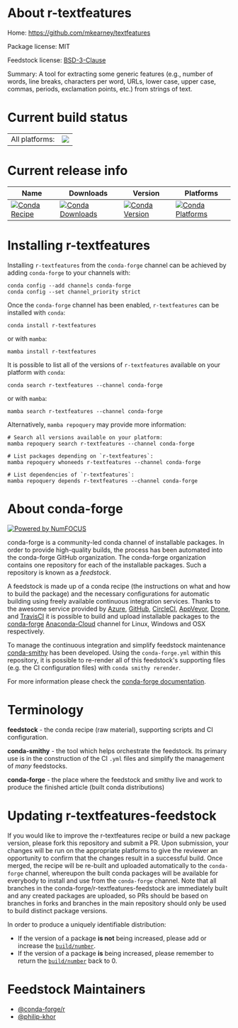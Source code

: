 About r-textfeatures
====================

Home: https://github.com/mkearney/textfeatures

Package license: MIT

Feedstock license: [BSD-3-Clause](https://github.com/conda-forge/r-textfeatures-feedstock/blob/main/LICENSE.txt)

Summary: A tool for extracting some generic features (e.g., number of words, line breaks, characters per word, URLs, lower case, upper case, commas, periods, exclamation points, etc.) from strings of text.

Current build status
====================


<table><tr><td>All platforms:</td>
    <td>
      <a href="https://dev.azure.com/conda-forge/feedstock-builds/_build/latest?definitionId=8004&branchName=main">
        <img src="https://dev.azure.com/conda-forge/feedstock-builds/_apis/build/status/r-textfeatures-feedstock?branchName=main">
      </a>
    </td>
  </tr>
</table>

Current release info
====================

| Name | Downloads | Version | Platforms |
| --- | --- | --- | --- |
| [![Conda Recipe](https://img.shields.io/badge/recipe-r--textfeatures-green.svg)](https://anaconda.org/conda-forge/r-textfeatures) | [![Conda Downloads](https://img.shields.io/conda/dn/conda-forge/r-textfeatures.svg)](https://anaconda.org/conda-forge/r-textfeatures) | [![Conda Version](https://img.shields.io/conda/vn/conda-forge/r-textfeatures.svg)](https://anaconda.org/conda-forge/r-textfeatures) | [![Conda Platforms](https://img.shields.io/conda/pn/conda-forge/r-textfeatures.svg)](https://anaconda.org/conda-forge/r-textfeatures) |

Installing r-textfeatures
=========================

Installing `r-textfeatures` from the `conda-forge` channel can be achieved by adding `conda-forge` to your channels with:

```
conda config --add channels conda-forge
conda config --set channel_priority strict
```

Once the `conda-forge` channel has been enabled, `r-textfeatures` can be installed with `conda`:

```
conda install r-textfeatures
```

or with `mamba`:

```
mamba install r-textfeatures
```

It is possible to list all of the versions of `r-textfeatures` available on your platform with `conda`:

```
conda search r-textfeatures --channel conda-forge
```

or with `mamba`:

```
mamba search r-textfeatures --channel conda-forge
```

Alternatively, `mamba repoquery` may provide more information:

```
# Search all versions available on your platform:
mamba repoquery search r-textfeatures --channel conda-forge

# List packages depending on `r-textfeatures`:
mamba repoquery whoneeds r-textfeatures --channel conda-forge

# List dependencies of `r-textfeatures`:
mamba repoquery depends r-textfeatures --channel conda-forge
```


About conda-forge
=================

[![Powered by
NumFOCUS](https://img.shields.io/badge/powered%20by-NumFOCUS-orange.svg?style=flat&colorA=E1523D&colorB=007D8A)](https://numfocus.org)

conda-forge is a community-led conda channel of installable packages.
In order to provide high-quality builds, the process has been automated into the
conda-forge GitHub organization. The conda-forge organization contains one repository
for each of the installable packages. Such a repository is known as a *feedstock*.

A feedstock is made up of a conda recipe (the instructions on what and how to build
the package) and the necessary configurations for automatic building using freely
available continuous integration services. Thanks to the awesome service provided by
[Azure](https://azure.microsoft.com/en-us/services/devops/), [GitHub](https://github.com/),
[CircleCI](https://circleci.com/), [AppVeyor](https://www.appveyor.com/),
[Drone](https://cloud.drone.io/welcome), and [TravisCI](https://travis-ci.com/)
it is possible to build and upload installable packages to the
[conda-forge](https://anaconda.org/conda-forge) [Anaconda-Cloud](https://anaconda.org/)
channel for Linux, Windows and OSX respectively.

To manage the continuous integration and simplify feedstock maintenance
[conda-smithy](https://github.com/conda-forge/conda-smithy) has been developed.
Using the ``conda-forge.yml`` within this repository, it is possible to re-render all of
this feedstock's supporting files (e.g. the CI configuration files) with ``conda smithy rerender``.

For more information please check the [conda-forge documentation](https://conda-forge.org/docs/).

Terminology
===========

**feedstock** - the conda recipe (raw material), supporting scripts and CI configuration.

**conda-smithy** - the tool which helps orchestrate the feedstock.
                   Its primary use is in the construction of the CI ``.yml`` files
                   and simplify the management of *many* feedstocks.

**conda-forge** - the place where the feedstock and smithy live and work to
                  produce the finished article (built conda distributions)


Updating r-textfeatures-feedstock
=================================

If you would like to improve the r-textfeatures recipe or build a new
package version, please fork this repository and submit a PR. Upon submission,
your changes will be run on the appropriate platforms to give the reviewer an
opportunity to confirm that the changes result in a successful build. Once
merged, the recipe will be re-built and uploaded automatically to the
`conda-forge` channel, whereupon the built conda packages will be available for
everybody to install and use from the `conda-forge` channel.
Note that all branches in the conda-forge/r-textfeatures-feedstock are
immediately built and any created packages are uploaded, so PRs should be based
on branches in forks and branches in the main repository should only be used to
build distinct package versions.

In order to produce a uniquely identifiable distribution:
 * If the version of a package **is not** being increased, please add or increase
   the [``build/number``](https://docs.conda.io/projects/conda-build/en/latest/resources/define-metadata.html#build-number-and-string).
 * If the version of a package **is** being increased, please remember to return
   the [``build/number``](https://docs.conda.io/projects/conda-build/en/latest/resources/define-metadata.html#build-number-and-string)
   back to 0.

Feedstock Maintainers
=====================

* [@conda-forge/r](https://github.com/conda-forge/r/)
* [@philip-khor](https://github.com/philip-khor/)

